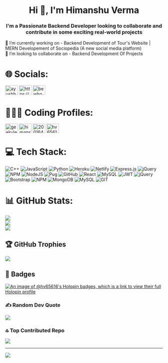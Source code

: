 <h1 align="center">Hi 👋, I'm Himanshu Verma</h1>
<h3 align="center">I'm a Passionate Backend Developer looking to collaborate and contribute in some exciting real-world projects</h3>
🔭 I’m currently working on - Backend Development of Tour's Website | MERN Developement of Sociopedia (A new social media platform)<br>👯 I’m looking to collaborate on - Backend Development Of Projects<br>


# 🌐 Socials:
<p align="left">
<a href="https://twitter.com/beWho_U_R" target="blank"><img align="center" src="https://raw.githubusercontent.com/rahuldkjain/github-profile-readme-generator/master/src/images/icons/Social/twitter.svg" alt="ayushhg_" height="30" width="40" /></a>
<a href="https://www.linkedin.com/in/himanshu-verma-94a1a41b8/" target="blank"><img align="center" src="https://raw.githubusercontent.com/rahuldkjain/github-profile-readme-generator/master/src/images/icons/Social/linked-in-alt.svg" alt="https://www.linkedin.com/in/himanshu-verma-94a1a41b8//" height="30" width="40" /></a>
<a href="https://instagram.com/bewho_u_r" target="blank"><img align="center" src="https://raw.githubusercontent.com/rahuldkjain/github-profile-readme-generator/master/src/images/icons/Social/instagram.svg" alt="bewho_u_r" height="30" width="40" /></a>
</p> 


# 🧑🏻‍💻 Coding Profiles:
<p align="left">
<a href="https://www.leetcode.com/geekyleetcoder" target="blank"><img align="center" src="https://raw.githubusercontent.com/rahuldkjain/github-profile-readme-generator/master/src/images/icons/Social/leet-code.svg" alt="geekyleetcoder" height="30" width="40" /></a>
<a href="https://auth.geeksforgeeks.org/user/himanshu2308" target="blank"><img align="center" src="https://raw.githubusercontent.com/rahuldkjain/github-profile-readme-generator/master/src/images/icons/Social/geeks-for-geeks.svg" alt="himanshu2308" height="30" width="40" /></a>
<a href="https://www.hackerrank.com/2001641520027_ai" target="blank"><img align="center" src="https://raw.githubusercontent.com/rahuldkjain/github-profile-readme-generator/master/src/images/icons/Social/hackerrank.svg" alt="2001641520027_ai" height="30" width="40" /></a>
<a href="https://www.codechef.com/users/hv65616" target="blank"><img align="center" src="https://cdn.jsdelivr.net/npm/simple-icons@3.1.0/icons/codechef.svg" alt="hv65616" height="30" width="40" /></a>
</p>

# 💻 Tech Stack:
![C++](https://img.shields.io/badge/c++-%2300599C.svg?style=plastic&logo=c%2B%2B&logoColor=white) ![JavaScript](https://img.shields.io/badge/javascript-%23323330.svg?style=plastic&logo=javascript&logoColor=%23F7DF1E) ![Python](https://img.shields.io/badge/python-3670A0?style=plastic&logo=python&logoColor=ffdd54) ![Heroku](https://img.shields.io/badge/heroku-%23430098.svg?style=plastic&logo=heroku&logoColor=white) ![Netlify](https://img.shields.io/badge/netlify-%23000000.svg?style=plastic&logo=netlify&logoColor=#00C7B7) ![Express.js](https://img.shields.io/badge/express.js-%23404d59.svg?style=plastic&logo=express&logoColor=%2361DAFB) ![jQuery](https://img.shields.io/badge/jquery-%230769AD.svg?style=plastic&logo=jquery&logoColor=white) ![NPM](https://img.shields.io/badge/NPM-%23000000.svg?style=plastic&logo=npm&logoColor=white) ![NodeJS](https://img.shields.io/badge/node.js-6DA55F?style=plastic&logo=node.js&logoColor=white) ![Pug](https://img.shields.io/badge/Pug-FFF?style=plastic&logo=pug&logoColor=A86454) ![GitHub](https://img.shields.io/badge/GitHub-%23121011.svg?style=plastic&logo=github&logoColor=white) ![React](https://img.shields.io/badge/react-%2320232a.svg?style=plastic&logo=react&logoColor=%2361DAFB) ![MySQL](https://img.shields.io/badge/mysql-%2300f.svg?style=plastic&logo=mysql&logoColor=white) ![JWT](https://img.shields.io/badge/JWT-black?style=plastic&logo=JSON%20web%20tokens) ![jQuery](https://img.shields.io/badge/jquery-%230769AD.svg?style=plastic&logo=jquery&logoColor=white) ![Bootstrap](https://img.shields.io/badge/bootstrap-%23563D7C.svg?style=plastic&logo=bootstrap&logoColor=white) ![NPM](https://img.shields.io/badge/NPM-%23000000.svg?style=plastic&logo=npm&logoColor=white) ![MongoDB](https://img.shields.io/badge/MongoDB-%234ea94b.svg?style=plastic&logo=mongodb&logoColor=white) ![MySQL](https://img.shields.io/badge/mysql-%2300f.svg?style=plastic&logo=mysql&logoColor=white) ![GIT](https://img.shields.io/badge/Git-fc6d26?style=plastic&logo=git&logoColor=white)
# 📊 GitHub Stats:
![](https://github-readme-stats.vercel.app/api?username=hv65616&theme=dark&hide_border=false&include_all_commits=true&count_private=true)<br/>
![](https://github-readme-streak-stats.herokuapp.com/?user=hv65616&theme=dark&hide_border=false)<br/>
![](https://github-readme-stats.vercel.app/api/top-langs/?username=hv65616&theme=dark&hide_border=false&include_all_commits=true&count_private=true&layout=compact)

## 🏆 GitHub Trophies
![](https://github-profile-trophy.vercel.app/?username=hv65616&theme=radical&no-frame=false&no-bg=false&margin-w=4)

## 🥇 Badges
[![An image of @hv65616's Holopin badges, which is a link to view their full Holopin profile](https://holopin.me/hv65616)](https://holopin.io/@hv65616)

### ✍️ Random Dev Quote
![](https://quotes-github-readme.vercel.app/api?type=vetical&theme=dark)

### 🔝 Top Contributed Repo
![](https://github-contributor-stats.vercel.app/api?username=hv65616&limit=5&theme=dracula&combine_all_yearly_contributions=true)

---
[![](https://visitcount.itsvg.in/api?id=hv65616&icon=7&color=5)](https://visitcount.itsvg.in)

<!-- Proudly created with GPRM ( https://gprm.itsvg.in ) -->
